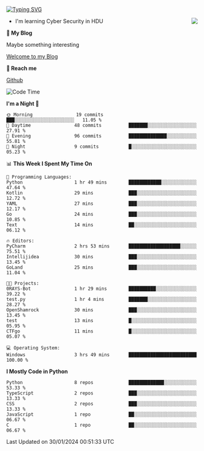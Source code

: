 [![Typing SVG](https://readme-typing-svg.herokuapp.com?font=Fira+Code&pause=1000&random=false&width=450&height=60&lines=Hello+%F0%9F%91%8B%F0%9F%8F%BB;I'm+JBNRZ)](https://git.io/typing-svg)

<a href="#">
  <img align="right" src="https://github-readme-stats.vercel.app/api?username=JBNRZ&show_icons=true&bg_color=15,f2f7fd,E0EAFC" />
</a>

- I'm learning Cyber Security in HDU

 **🌱 My Blog**

Maybe something interesting

[Welcome to my Blog](https://jbnrz.com.cn/)

 **💬 Reach me** 

[Github](https://github.com/JBNRZ)


<!--START_SECTION:waka-->
![Code Time](http://img.shields.io/badge/Code%20Time-280%20hrs%2015%20mins-blue)

**I'm a Night 🦉** 

```text
🌞 Morning                19 commits          ███░░░░░░░░░░░░░░░░░░░░░░   11.05 % 
🌆 Daytime                48 commits          ███████░░░░░░░░░░░░░░░░░░   27.91 % 
🌃 Evening                96 commits          ██████████████░░░░░░░░░░░   55.81 % 
🌙 Night                  9 commits           █░░░░░░░░░░░░░░░░░░░░░░░░   05.23 % 
```


📊 **This Week I Spent My Time On** 

```text
💬 Programming Languages: 
Python                   1 hr 49 mins        ████████████░░░░░░░░░░░░░   47.64 % 
Kotlin                   29 mins             ███░░░░░░░░░░░░░░░░░░░░░░   12.72 % 
YAML                     27 mins             ███░░░░░░░░░░░░░░░░░░░░░░   12.17 % 
Go                       24 mins             ███░░░░░░░░░░░░░░░░░░░░░░   10.85 % 
Text                     14 mins             ██░░░░░░░░░░░░░░░░░░░░░░░   06.12 % 

🔥 Editors: 
PyCharm                  2 hrs 53 mins       ███████████████████░░░░░░   75.51 % 
Intellijidea             30 mins             ███░░░░░░░░░░░░░░░░░░░░░░   13.45 % 
GoLand                   25 mins             ███░░░░░░░░░░░░░░░░░░░░░░   11.04 % 

🐱‍💻 Projects: 
0RAYS-Bot                1 hr 29 mins        ██████████░░░░░░░░░░░░░░░   39.22 % 
test.py                  1 hr 4 mins         ███████░░░░░░░░░░░░░░░░░░   28.27 % 
OpenShamrock             30 mins             ███░░░░░░░░░░░░░░░░░░░░░░   13.45 % 
test                     13 mins             █░░░░░░░░░░░░░░░░░░░░░░░░   05.95 % 
CTFgo                    11 mins             █░░░░░░░░░░░░░░░░░░░░░░░░   05.07 % 

💻 Operating System: 
Windows                  3 hrs 49 mins       █████████████████████████   100.00 % 
```

**I Mostly Code in Python** 

```text
Python                   8 repos             █████████████░░░░░░░░░░░░   53.33 % 
TypeScript               2 repos             ███░░░░░░░░░░░░░░░░░░░░░░   13.33 % 
CSS                      2 repos             ███░░░░░░░░░░░░░░░░░░░░░░   13.33 % 
JavaScript               1 repo              ██░░░░░░░░░░░░░░░░░░░░░░░   06.67 % 
C                        1 repo              ██░░░░░░░░░░░░░░░░░░░░░░░   06.67 % 
```




 Last Updated on 30/01/2024 00:51:33 UTC
<!--END_SECTION:waka-->
